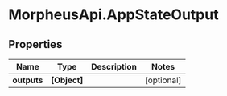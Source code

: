 # MorpheusApi.AppStateOutput

## Properties

Name | Type | Description | Notes
------------ | ------------- | ------------- | -------------
**outputs** | **[Object]** |  | [optional] 


